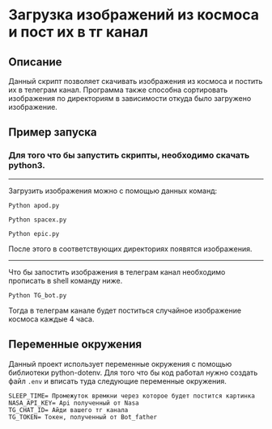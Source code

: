 # Загрузка изображений из космоса и пост их в тг канал
## Описание
Данный скрипт позволяет скачивать изображения из космоса и постить их в телеграм канал. Программа также способна сортировать изображения по директориям в зависимости откуда было загружено изображение.
## Пример запуска
### Для того что бы запустить скрипты, необходимо скачать python3.
___
Загрузить изображения можно с помощью данных команд:
```shell
Python apod.py
```
```shell
Python spacex.py
```
```shell
Python epic.py
```
После этого в соответствующих директориях появятся изображения.
___
Что бы запостить изображения в телеграм канал необходимо прописать в shell команду ниже.
```shell
Python TG_bot.py
```
Тогда в телеграм канале будет поститься случайное изображение космоса каждые 4 часа.

## Переменные окружения

Данный проект использует переменные окружения с помощью библиотеки python-dotenv.
Для того что бы код работал нужно создать файл `.env` и вписать туда следующие переменные окружения.
```dict
SLEEP_TIME= Промежуток времкни через которое будет постится картинка 
NASA_API_KEY= Аpi полученный от Nasa 
TG_CHAT_ID= Айди вашего тг канала
TG_TOKEN= Токен, полученный от Bot_father
```
